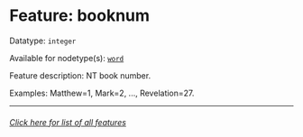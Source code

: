 # Feature: booknum

Datatype: `integer`

Available for nodetype(s): [`word`](wordnodefeatures.md)

Feature description: NT book number.

Examples: Matthew=1, Mark=2, ..., Revelation=27.

---
###### [Click here for list of all features](home.md)
